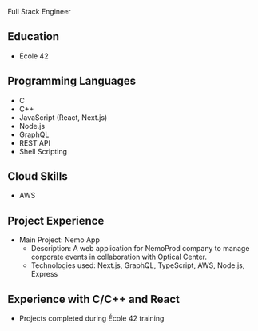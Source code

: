 Full Stack Engineer

## Education
- École 42

## Programming Languages
- C
- C++
- JavaScript (React, Next.js)
- Node.js
- GraphQL
- REST API
- Shell Scripting

## Cloud Skills
- AWS

## Project Experience
- Main Project: Nemo App
  - Description: A web application for NemoProd company to manage corporate events in collaboration with Optical Center.
  - Technologies used: Next.js, GraphQL, TypeScript, AWS, Node.js, Express

## Experience with C/C++ and React
- Projects completed during École 42 training
